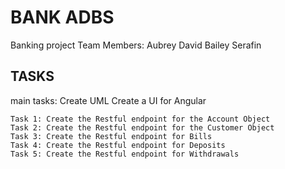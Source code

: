# BANK ADBS
Banking project
Team Members:
 Aubrey David Bailey Serafin


## TASKS
main tasks:
    Create UML
    Create a UI for Angular

    Task 1: Create the Restful endpoint for the Account Object
    Task 2: Create the Restful endpoint for the Customer Object
    Task 3: Create the Restful endpoint for Bills
    Task 4: Create the Restful endpoint for Deposits
    Task 5: Create the Restful endpoint for Withdrawals
